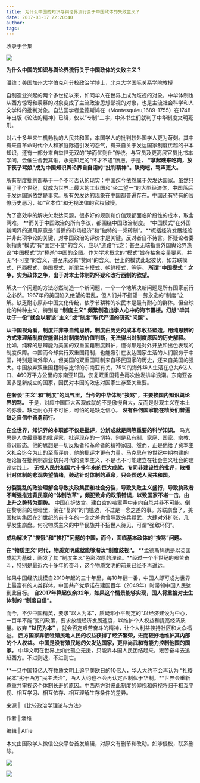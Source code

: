 ```yaml
---
title: 为什么中国的知识与舆论界流行关于中国政体的失败主义？
date: 2017-03-17 22:20:40
author: 
tags: 
---
```



收录于合集

![](/images/4435/2.png)

**为什么中国的知识与舆论界流行关于中国政体的失败主义？**

  

潘维：美国加州大学伯克利分校政治学博士，北京大学国际关系学院教授

自制造业兴起的两个多世纪以来，如同华人在世界上成为歧视的对象，中华体制也从西方惊讶和羡慕的对象变成了主流政治思想鄙视的对象，也是主流社会科学和人文学科的批判对象。自法国学者孟德斯鸠在（Montesquieu,1689-1755）在1748年出版《论法的精神》已降，仅以“专制”二字，中外书生们就判了中华制度文明死刑。

  

对六十多年来生机勃勃的人民共和国，本国学人的批判较外国学人更为苛刻。其中有来自革命时代个人和家庭际遇引发的怨气，有来自关于发达国家制度优越的书本知识，还有一部分来自举世无双的“学而优则仕”传统。与官员及更高层官员比书本学问，会催生舍我其谁，永无知足的“怀才不遇”愤懑。于是，
**“拿起碗来吃肉，放下筷子骂娘”成为中国知识舆论界自自诩的“批判精神”。缺肉吃，骂声更大。**

  

所有制度批判都基于一个不可否认的现实：中国迄今依然属于欠发达国家。虽然只用了半个世纪，就成为世界上最大的工业国和“坐二望一”的大型经济体，中国落后于发达国家依然是事实。所有欠发达的现象在中国都普遍存在。中国还有特有的官僚历史恶习，如“官本位”和无视法律的官权傲慢。

  

为了高效率的解决欠发达问题，很多好的规则和价值观都面临阶段性的成本，取舍两难。 **而关于中国政治的所有争议，都围绕中国政治制度。
“中国模式”在外国新闻界的通用原意是“普适的市场经济”和“独特的一党砖制”。**概括经济发展经验并非此项争论的关键，对中国政治的评价才是关键。反对者自不待言。怀疑论者委婉指责“模式”有“固定不变”的含义，应以“道路”代之；甚至无端指责外国舆论界热议“中国模式”为“捧杀”中国的企图。作为学术概念的“模式”旨在抽象变量要素，并无“不可变”的含义，甚至未必有“赞同”的含义。世上的模式此起彼伏，如苏联模式、巴西模式、美国模式、斯里兰卡模式、朝鲜模式，等等。
**所谓“中国模式** **”** **之争，实为政体之争，出于对本土体制的怀疑和改行西制的欲望。**

  

解决一个问题的方法必然制造一个新问题，一个一个地解决新问题是所有国家前行之必然。1967年的美国陷入绝望的混乱，但人们并不指望一劳永逸的“制度”之解。缺乏耐心原非中国文化传统，依季节耕种的农民本是最有耐心的群体。但全球化的种种主义，特别是
**“制度主义”** **频繁制造出学人心中的海市蜃楼。幻想“毕其功于一役”就会以奢谈“主义”或“制度”取代严谨的研究“问题”。**

  

**从中国视角看，制度并非来自纯思辨，制度由历史的成本与收益塑造。用纯思辨的方式来理解制度仅能得出对制度的价值判断，无法得出对制度原因的历史解释。**
比如，纯粹的思辨能为美国的双重国籍制度辩护，懂得那是对外开放和出色表现的制度保障。中国而今却实行双重国籍制，也能吸引在发达国家生活的人们服务于中国，特别是海外华人。但美国的双重国籍制来自移民国家的历史，还来自美国的强大。中国放弃双重国籍制与比邻的东南亚有关。75%的海外华人生活在总共6亿人口、460万平方公里的东南亚11国，恢复双重国籍会再次触发排华浪潮。东南亚各国多是新成立的国家，国民对本国的效忠对国家生存至关重要。

  

**在奢谈“主义”和“制度”的风气里，当今的中华体制“挨骂”，主要挨国内知识舆论界的骂。**
于是，对应中国巨大客观成就的不是傲慢自大，反而是悲观主义在本土的弥漫。缺乏耐心并不可怕，可怕的是缺乏信心。
**没有任何国家能在精英们普遍缺乏自信中奋勇前行。**

  

**在全世界，知识界的本职都不仅是批评，分辨成就是同等重要的科学知识。**
马克思是人类最重要的批评家，批评现存的一切特，别是私有制、家庭、国家、宗教、意识形态。他的思想是一切反叛者和革命者的精神家园。然而，正是他给了资本主义社会迄今为止的至高评价，他的批评才更有力量。马克思在19世纪中期构建的理论旨在批判制造业初兴时代的资本主义，不是也不可能建立在社会主义社会的建设实践上。
**无视人民共和国六十多年来的巨大成就，专司非建设性的批评，散播针对体制的悲观失望情绪，鼓动针对体制的革命，只会葬送人民共和国。**

  

**分裂混乱的政治理解会导致执政集团和社会分裂，导致失败主义盛行，导致执政者不断强推违背民意的“体制改革”，频犯致命的政策错误，以致国家不堪一击，由上升之势转为颓势。**
中国在拆故宫、建白宫的喧嚣声中走向自杀并非不可能。倒在黎明前的黑暗里，倒在“复兴”的门槛边，不过是一念之差的事。苏联崩盘了，美国权势集团在21世纪的前十年的一念之差也曾导致穷兵黩武，大肆对外扩张，几乎发生崩盘。何况物质主义的中华民族并不招世人待见，可谓“强敌环伺”。

  

**成功解决了“挨饿”和“挨打”问题的中国，而今，面临基本政体的“挨骂”问题。**

  

**在“物质主义”时代，物质文明成就能够淘汰“制度歧视”。** **孟德斯鸠也是以英国成就为基础，阐发了其
“制度主义”色彩浓厚的理论。**经过一个半世纪的艰苦奋斗，特别是最近六十多年的奋斗，这个物质文明的前景已经不再遥远。

  

如果中国经济规模自2010年起的三十年里，每10年翻一番，中国人即可成为世界上最富有的人类群体。中国共产党承诺在建国百年（2049年）时带领中国人民达到此目标。
**自2017年算起仅余32年，如果这个情景能够实现，国人将重拾对土生体制的 “制度自信”。**

  

而今，不少中国精英，要求“以人为本”，质疑邓小平制定的“以经济建设为中心，一百年不能”变的政策，要求放缓经济发展速度，以维护个人权益和提高经济质量。放弃
**“以民为本”** ，就会否定艰苦奋斗的精神，让个人利益挟持社区和大众福祉。
**西方国家靠牺牲殖民地人民的权益获得了经济繁荣，进而较好地维护其内部的个人权益。**
**中国是没有殖民地的欠发达国家，更非尚武和有能力控制他国的国家。**
中华文明在世界上如此孤立无援，只能靠本国人民团结起来，艰苦奋斗去追赶西方。不进则退，不进则亡。

  

**一旦中国13亿人在物质文明上追平美欧日的10亿人，华人大约不会再认为
“社稷民本”劣于西方“民主法治”，西人大约也不会再认定西制优于华制。**世界会重新尊重并审视这个体制长寿的原因。中西两方对彼此制度的仰视和俯视将归于相互平视、相互学习、相互依存、相互理解生存条件的差异。

  

来源 | 《比较政治学理论与方法》

作者 | 潘维

编辑 | Alfie

本文由国政学人微信公众平台首发编辑，对原文有删节和改动。如涉侵权，联系删除。

![](/images/4435/3.jpeg)

![](/images/4435/4.png)

